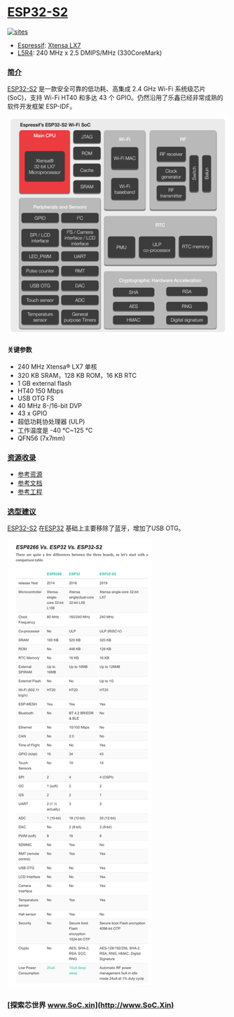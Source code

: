 ﻿# [ESP32-S2](https://github.com/SoCXin/ESP32-S2)

[![sites](http://182.61.61.133/link/resources/SoC.png)](http://www.SoC.Xin)

* [Espressif](https://www.espressif.com/): [Xtensa LX7](https://github.com/SoCXin/MIPS)
* [L5R4](https://github.com/SoCXin/Level): 240 MHz x 2.5 DMIPS/MHz (330CoreMark)


### [简介](https://github.com/SoCXin/ESP32-S2/wiki)

[ESP32-S2](https://github.com/SoCXin/ESP32-S2) 是一款安全可靠的低功耗、高集成 2.4 GHz Wi-Fi 系统级芯片 (SoC)，支持 Wi-Fi HT40 和多达 43 个 GPIO。仍然沿用了乐鑫已经非常成熟的软件开发框架 ESP-IDF。

[![sites](docs/ESP32-S2.png)](https://www.espressif.com/zh-hans/products/socs/esp32-s2)


#### 关键参数

* 240 MHz Xtensa® LX7 单核
* 320 KB SRAM，128 KB ROM，16 KB RTC
* 1 GB external flash
* HT40 150 Mbps
* USB OTG FS
* 40 MHz 8-/16-bit DVP
* 43 x GPIO
* 超低功耗协处理器 (ULP)
* 工作温度是 -40 °C~125 °C
* QFN56 (7x7mm)

### [资源收录](https://github.com/SoCXin)

* [参考资源](src/)
* [参考文档](docs/)
* [参考工程](project/)

### [选型建议](https://github.com/SoCXin/ESP32-S2)

[ESP32-S2](https://github.com/SoCXin/ESP32-S2) 在[ESP32](https://github.com/SoCXin/ESP32) 基础上主要移除了蓝牙，增加了USB OTG。

[![sites](docs/diff.png)](https://maker.pro/esp8266/tutorial/a-comparison-of-the-new-esp32-s2-to-the-esp32)


### [探索芯世界 www.SoC.xin](http://www.SoC.Xin)
